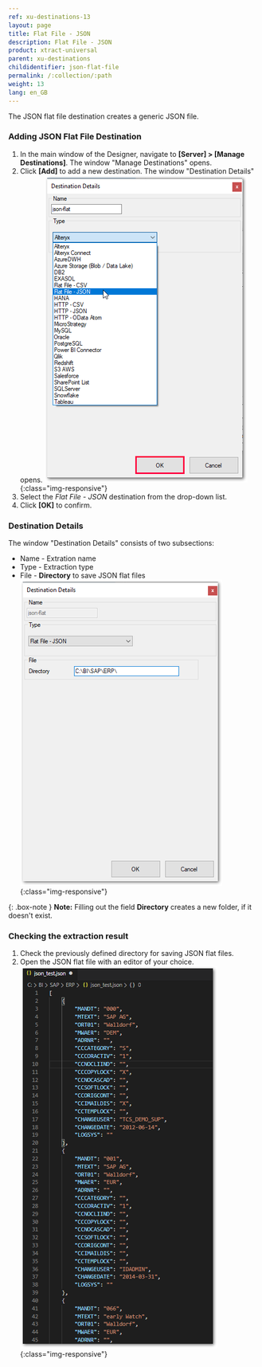 ```yaml
---
ref: xu-destinations-13
layout: page
title: Flat File - JSON
description: Flat File - JSON
product: xtract-universal
parent: xu-destinations
childidentifier: json-flat-file
permalink: /:collection/:path
weight: 13
lang: en_GB
---
```

The JSON flat file destination creates a generic JSON file.

### Adding JSON Flat File Destination
1. In the main window of the Designer, navigate to **[Server] > [Manage Destinations]**. The window "Manage Destinations" opens.
2. Click **[Add]** to add a new destination. The window "Destination Details" opens.
![XU_flatfile_JSON_Destination](/img/content/xu/json/json-flat-destination-det.png){:class="img-responsive"}
3. Select the *Flat File - JSON* destination from the drop-down list.
4. Click **[OK]** to confirm.

### Destination Details
The window "Destination Details" consists of two subsections:
- Name - Extration name
- Type - Extraction type
- File - **Directory** to save JSON flat files
![JSON-Flat-Destination-Details](/img/content/xu/json/json-flat-Destination-Details.png){:class="img-responsive"}

{: .box-note }
**Note:** Filling out the field **Directory** creates a new folder, if it doesn't exist. 

### Checking the extraction result

1. Check the previously defined directory for saving JSON flat files.
2. Open the JSON flat file with an editor of your choice.
![JSON-Flat-File](/img/content/xu/json/json_flat-file.png){:class="img-responsive"}
